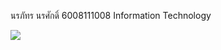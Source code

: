 นรภัทร นรศักดิ์ 6008111008 Information Technology

<a href="http://www.mx7.com/view2/A6E10kHD3XYA8int" target="_blank"><img border="0" src="http://www.mx7.com/i/235/QjKpvM.JPG" /></a>

